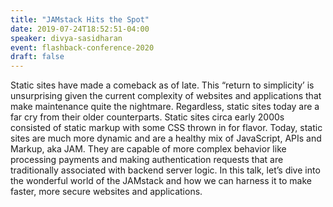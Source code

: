 ```yaml
---
title: "JAMstack Hits the Spot"
date: 2019-07-24T18:52:51-04:00
speaker: divya-sasidharan
event: flashback-conference-2020
draft: false
---
```


Static sites have made a comeback as of late. This “return to simplicity’ is unsurprising given the current complexity of websites and applications that make maintenance quite the nightmare. Regardless, static sites today are a far cry from their older counterparts. Static sites circa early 2000s consisted of static markup with some CSS thrown in for flavor. Today, static sites are much more dynamic and are a healthy mix of JavaScript, APIs and Markup, aka JAM. They are capable of more complex behavior like processing payments and making authentication requests that are traditionally associated with backend server logic. In this talk, let’s dive into the wonderful world of the JAMstack and how we can harness it to make faster, more secure websites and applications.